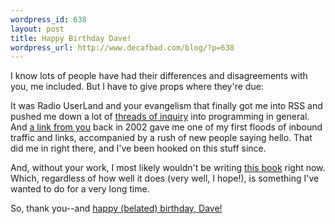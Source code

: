 ```yaml
--- 
wordpress_id: 638
layout: post
title: Happy Birthday Dave!
wordpress_url: http://www.decafbad.com/blog/?p=638
---
```

I know lots of people have had their differences and disagreements with you, me included.  But I have to give props where they're due:  

It was Radio UserLand and your evangelism that finally got me into RSS and pushed me down a lot of [threads of inquiry][ti] into programming in general.  And [a link from you][al] back in 2002 gave me one of my first floods of inbound traffic and links, accompanied by a rush of new people saying hello.  That did me in right there, and I've been hooked on this stuff since.

And, without your work, I most likely wouldn't be writing [this book][tb] right now.  Which, regardless of how well it does (very well, I hope!), is something I've wanted to do for a very long time.

So, thank you--and [happy (belated) birthday, Dave!][bd]

[tb]: http://www.amazon.com/exec/obidos/tg/detail/-/0764597582/0xdecafbad-20
[ti]: http://www.decafbad.com/blog/2002/04/15/ooooio
[al]: http://scriptingnews.userland.com/backissues/2002/04/16#le9d6d43af8d7346730bbcbfab8a3a466
[bd]: http://archive.scripting.com/2005/05/01#aBirthdayRequest
